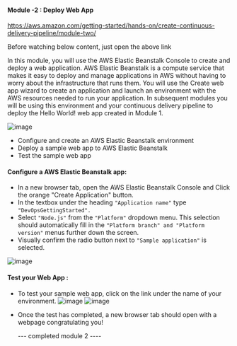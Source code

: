 #### Module -2 : Deploy Web App

https://aws.amazon.com/getting-started/hands-on/create-continuous-delivery-pipeline/module-two/

Before watching below content, just open the above link

In this module, you will use the AWS Elastic Beanstalk Console to create and deploy a web application.
AWS Elastic Beanstalk is a compute service that makes it easy to deploy and manage applications in AWS 
without having to worry about the infrastructure that runs them.
You will use the Create web app wizard to create an application and launch an environment with the AWS resources needed to run your application. 
In subsequent modules you will be using this environment and your continuous delivery pipeline to deploy the Hello World! web app created in Module 1.

![image](https://user-images.githubusercontent.com/35003840/201482592-8de880c9-8a3b-4cba-9536-d08900ed9cef.png)


- Configure and create an AWS Elastic Beanstalk environment
- Deploy a sample web app to AWS Elastic Beanstalk
- Test the sample web app


#### Configure a AWS Elastic Beanstalk app:

- In a new browser tab, open the AWS Elastic Beanstalk Console and Click the orange "Create Application" button.
- In the textbox under the heading `"Application name"` type `"DevOpsGettingStarted".`
- Select `"Node.js"` from the `"Platform"` dropdown menu. This selection should automatically fill in the `"Platform branch" and "Platform version"` menus
  further down the screen.
- Visually confirm the radio button next to `"Sample application"` is selected.

![image](https://user-images.githubusercontent.com/35003840/201482403-b899753e-fad7-4c48-b65e-ed668a5ffb5a.png)


#### Test your Web App : 

- To test your sample web app, click on the link under the name of your environment.
  ![image](https://user-images.githubusercontent.com/35003840/201482552-9ea80940-d1a0-442c-a72f-d81b1eb0c5a3.png)
  ![image](https://user-images.githubusercontent.com/35003840/201482556-b2e61cd3-1851-42e5-9e05-9c7ee5402302.png)
- Once the test has completed, a new browser tab should open with a webpage congratulating you!

    --- completed module 2 ----
